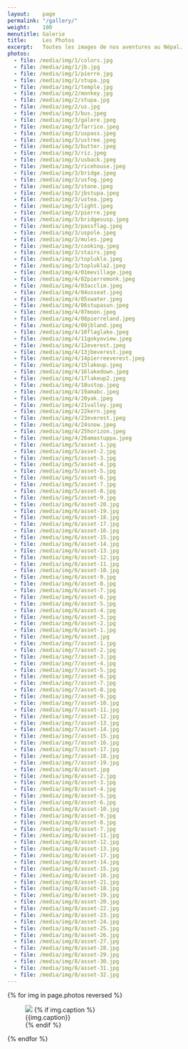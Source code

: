 ```yaml
---
layout:    page
permalink: "/gallery/"
weight:    100
menutitle: Galerie
title:     Les Photos
excerpt:   Toutes les images de nos aventures au Népal.
photos: 
  - file: /media/img/1/colors.jpg
  - file: /media/img/1/jb.jpg
  - file: /media/img/1/pierre.jpg
  - file: /media/img/1/stupa.jpg
  - file: /media/img/1/temple.jpg
  - file: /media/img/2/monkey.jpg
  - file: /media/img/2/stupa.jpg
  - file: /media/img/2/us.jpg
  - file: /media/img/3/bus.jpeg
  - file: /media/img/3/galere.jpeg
  - file: /media/img/3/farrice.jpeg
  - file: /media/img/3/uspass.jpeg
  - file: /media/img/3/ustree.jpeg
  - file: /media/img/3/butter.jpeg
  - file: /media/img/3/riz.jpeg
  - file: /media/img/3/usback.jpeg
  - file: /media/img/3/ricehouse.jpeg
  - file: /media/img/3/bridge.jpeg
  - file: /media/img/3/usfog.jpeg
  - file: /media/img/3/stone.jpeg
  - file: /media/img/3/jbstupa.jpeg
  - file: /media/img/3/ustea.jpeg
  - file: /media/img/3/light.jpeg
  - file: /media/img/3/pierre.jpeg
  - file: /media/img/3/bridgesusp.jpeg
  - file: /media/img/3/passflag.jpeg
  - file: /media/img/3/uspole.jpeg
  - file: /media/img/3/mules.jpeg
  - file: /media/img/3/cooking.jpeg
  - file: /media/img/3/stairs.jpeg
  - file: /media/img/3/toplukla.jpeg
  - file: /media/img/3/toplukla2.jpeg
  - file: /media/img/4/01mevillage.jpeg
  - file: /media/img/4/02pierremonk.jpeg
  - file: /media/img/4/03acclim.jpeg
  - file: /media/img/4/04usseat.jpeg
  - file: /media/img/4/05swater.jpeg
  - file: /media/img/4/06stupasun.jpeg
  - file: /media/img/4/07moon.jpeg
  - file: /media/img/4/08pierreland.jpeg
  - file: /media/img/4/09jbland.jpeg
  - file: /media/img/4/10flaglake.jpeg
  - file: /media/img/4/11gokyoview.jpeg
  - file: /media/img/4/12everest.jpeg
  - file: /media/img/4/13jbeverest.jpeg
  - file: /media/img/4/14pierreeverest.jpeg
  - file: /media/img/4/15lakeup.jpeg
  - file: /media/img/4/16lakedown.jpeg
  - file: /media/img/4/17lakeup2.jpeg
  - file: /media/img/4/18ustop.jpeg
  - file: /media/img/4/19amabc.jpeg
  - file: /media/img/4/20yak.jpeg
  - file: /media/img/4/21valley.jpeg
  - file: /media/img/4/22kern.jpeg
  - file: /media/img/4/23everest.jpeg
  - file: /media/img/4/24snow.jpeg
  - file: /media/img/4/25horizon.jpeg
  - file: /media/img/4/26amastuppa.jpeg
  - file: /media/img/5/asset-1.jpg
  - file: /media/img/5/asset-2.jpg
  - file: /media/img/5/asset-3.jpg
  - file: /media/img/5/asset-4.jpg
  - file: /media/img/5/asset-5.jpg
  - file: /media/img/5/asset-6.jpg
  - file: /media/img/5/asset-7.jpg
  - file: /media/img/5/asset-8.jpg
  - file: /media/img/5/asset-9.jpg
  - file: /media/img/6/asset-20.jpg
  - file: /media/img/6/asset-19.jpg
  - file: /media/img/6/asset-18.jpg
  - file: /media/img/6/asset-17.jpg
  - file: /media/img/6/asset-16.jpg
  - file: /media/img/6/asset-15.jpg
  - file: /media/img/6/asset-14.jpg
  - file: /media/img/6/asset-13.jpg
  - file: /media/img/6/asset-12.jpg
  - file: /media/img/6/asset-11.jpg
  - file: /media/img/6/asset-10.jpg
  - file: /media/img/6/asset-9.jpg
  - file: /media/img/6/asset-8.jpg
  - file: /media/img/6/asset-7.jpg
  - file: /media/img/6/asset-6.jpg
  - file: /media/img/6/asset-5.jpg
  - file: /media/img/6/asset-4.jpg
  - file: /media/img/6/asset-3.jpg
  - file: /media/img/6/asset-2.jpg
  - file: /media/img/6/asset-1.jpg
  - file: /media/img/6/asset.jpg
  - file: /media/img/7/asset-1.jpg
  - file: /media/img/7/asset-2.jpg
  - file: /media/img/7/asset-3.jpg
  - file: /media/img/7/asset-4.jpg
  - file: /media/img/7/asset-5.jpg
  - file: /media/img/7/asset-6.jpg
  - file: /media/img/7/asset-7.jpg
  - file: /media/img/7/asset-8.jpg
  - file: /media/img/7/asset-9.jpg
  - file: /media/img/7/asset-10.jpg
  - file: /media/img/7/asset-11.jpg
  - file: /media/img/7/asset-12.jpg
  - file: /media/img/7/asset-13.jpg
  - file: /media/img/7/asset-14.jpg
  - file: /media/img/7/asset-15.jpg
  - file: /media/img/7/asset-16.jpg
  - file: /media/img/7/asset-17.jpg
  - file: /media/img/7/asset-18.jpg
  - file: /media/img/7/asset-19.jpg
  - file: /media/img/8/asset.jpg
  - file: /media/img/8/asset-2.jpg
  - file: /media/img/8/asset-3.jpg
  - file: /media/img/8/asset-4.jpg
  - file: /media/img/8/asset-5.jpg
  - file: /media/img/8/asset-6.jpg
  - file: /media/img/8/asset-10.jpg
  - file: /media/img/8/asset-9.jpg
  - file: /media/img/8/asset-8.jpg
  - file: /media/img/8/asset-7.jpg
  - file: /media/img/8/asset-11.jpg
  - file: /media/img/8/asset-12.jpg
  - file: /media/img/8/asset-13.jpg
  - file: /media/img/8/asset-17.jpg
  - file: /media/img/8/asset-14.jpg
  - file: /media/img/8/asset-15.jpg
  - file: /media/img/8/asset-16.jpg
  - file: /media/img/8/asset-21.jpg
  - file: /media/img/8/asset-18.jpg
  - file: /media/img/8/asset-19.jpg
  - file: /media/img/8/asset-20.jpg
  - file: /media/img/8/asset-22.jpg
  - file: /media/img/8/asset-23.jpg
  - file: /media/img/8/asset-24.jpg
  - file: /media/img/8/asset-25.jpg
  - file: /media/img/8/asset-26.jpg
  - file: /media/img/8/asset-27.jpg
  - file: /media/img/8/asset-28.jpg
  - file: /media/img/8/asset-29.jpg
  - file: /media/img/8/asset-30.jpg
  - file: /media/img/8/asset-31.jpg
  - file: /media/img/8/asset-32.jpg
---
```


<div class="album">
  {% for img in page.photos reversed %}
   <figure>
      <img src="{{ img.file }}" />
      {% if img.caption %}
      <figcaption>{{img.caption}}</figcaption>
      {% endif %}
   </figure>
  {% endfor %}
</div>
